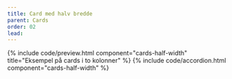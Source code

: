 ```yaml
---
title: Card med halv bredde
parent: Cards
order: 02
lead: 
---
```


{% include code/preview.html component="cards-half-width" title="Eksempel på cards i to kolonner" %}
{% include code/accordion.html component="cards-half-width" %}

